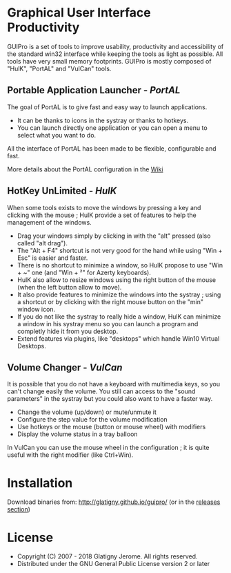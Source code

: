 # Graphical User Interface Productivity

GUIPro is a set of tools to improve usability, productivity and accessibility of the standard win32 interface while keeping the tools as light as possible. All tools have very small memory footprints.
GUIPro is mostly composed of "HulK", "PortAL" and "VulCan" tools.

## Portable Application Launcher - _PortAL_

The goal of PortAL is to give fast and easy way to launch applications.

* It can be thanks to icons in the systray or thanks to hotkeys.
* You can launch directly one application or you can open a menu to select what you want to do.

All the interface of PortAL has been made to be flexible, configurable and fast.

More details about the PortAL configuration in the [Wiki](https://github.com/glatigny/guipro/wiki/PortAL-Configuration)

## HotKey UnLimited - _HulK_

When some tools exists to move the windows by pressing a key and clicking with the mouse ; HulK provide a set of features to help the management of the windows.

* Drag your windows simply by clicking in with the "alt" pressed (also called "alt drag").
* The "Alt + F4" shortcut is not very good for the hand while using "Win + Esc" is easier and faster.
* There is no shortcut to minimize a window, so HulK propose to use "Win + ~" one (and "Win + ²" for Azerty keyboards).
* HulK also allow to resize windows using the right button of the mouse (when the left button allow to move).
* It also provide features to minimize the windows into the systray ; using a shortcut or by clicking with the right mouse button on the "min" window icon.
* If you do not like the systray to really hide a window, HulK can minimize a window in his systray menu so you can launch a program and completly hide it from you desktop.
* Extend features via plugins, like "desktops" which handle Win10 Virtual Desktops.

## Volume Changer - _VulCan_

It is possible that you do not have a keyboard with multimedia keys, so you can't change easily the volume. You still can access to the "sound parameters" in the systray but you could also want to have a faster way.

* Change the volume (up/down) or mute/unmute it
* Configure the step value for the volume modification
* Use hotkeys or the mouse (button or mouse wheel) with modifiers
* Display the volume status in a tray balloon

In VulCan you can use the mouse wheel in the configuration ; it is quite useful with the right modifier (like Ctrl+Win).

# Installation

Download binaries from: http://glatigny.github.io/guipro/ (or in the [releases section](https://github.com/glatigny/guipro/releases))

# License

* Copyright (C) 2007 - 2018 Glatigny Jerome. All rights reserved.
* Distributed under the GNU General Public License version 2 or later
